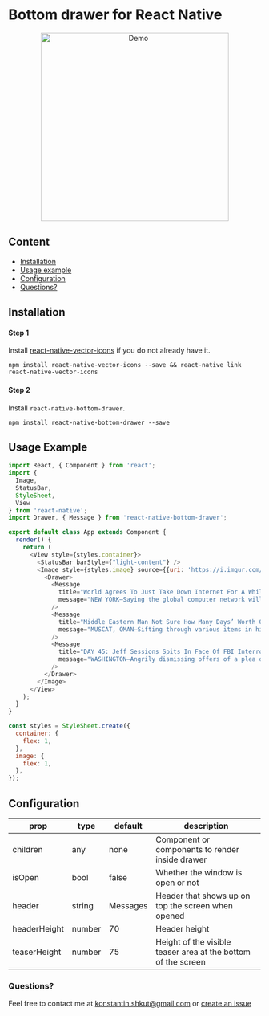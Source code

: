 # Bottom drawer for React Native

<p align="center">
  <img src="https://github.com/rationalappdev/react-native-bottom-drawer/blob/master/demo.gif" alt="Demo" width="375" />
</p>

## Content

- [Installation](#installation)
- [Usage example](#usage-example)
- [Configuration](#configuration)
- [Questions?](#questions)

## Installation

#### Step 1

Install [react-native-vector-icons](https://github.com/oblador/react-native-vector-icons#installation) if you do not already have it.

```
npm install react-native-vector-icons --save && react-native link react-native-vector-icons
```

#### Step 2

Install `react-native-bottom-drawer`.

```
npm install react-native-bottom-drawer --save
```

## Usage Example

```javascript
import React, { Component } from 'react';
import {
  Image,
  StatusBar,
  StyleSheet,
  View
} from 'react-native';
import Drawer, { Message } from 'react-native-bottom-drawer';

export default class App extends Component {
  render() {
    return (
      <View style={styles.container}>
        <StatusBar barStyle={"light-content"} />
        <Image style={styles.image} source={{uri: 'https://i.imgur.com/Ew8AIQ3.jpg'}}>
          <Drawer>
            <Message
              title="World Agrees To Just Take Down Internet For A While Until They Can Find A Good Use For It"
              message="NEW YORK—Saying the global computer network will cease to be available to users as of midnight tonight, the people of the world announced plans Wednesday to shut down the entire internet until such time as a good use for it can be found. According to the earth’s 7.5 billion inhabitants, the internet—a technology that allows every human on the face of the planet to communicate and share data with every other human—seemed like an excellent idea at first. But while limited parts of the internet were deemed beneficial and may one day be salvaged, the global populace concluded that the overwhelming majority of it is really awful, and in some cases, even dangerous."
            />
            <Message
              title="Middle Eastern Man Not Sure How Many Days’ Worth Of Airport Detention Clothes To Pack"
              message="MUSCAT, OMAN—Sifting through various items in his dresser and closet, 36-year-old Omani graduate student Raed Saleh told reporters Monday that he was not sure how many days’ worth of airport detention clothes to bring for his upcoming trip to the United States. “I definitely want to pack enough to last me the entire time I’m detained at Newark International Airport, but I also don’t want to overdo it,” said Saleh, adding that five T-shirts would likely be enough to avoid having to do laundry while he is being held for questioning by Immigration and Customs Enforcement agents..."
            />
            <Message
              title="DAY 45: Jeff Sessions Spits In Face Of FBI Interrogator Trying To Get Him To Turn On Trump"
              message="WASHINGTON—Angrily dismissing offers of a plea deal if he would agree to cooperate with an investigation into the current administration’s ties to Russia, Attorney General Jeff Sessions reportedly spit in the face of an FBI interrogator Thursday who was attempting to convince him to turn on President Trump. “If you goddamn Feds want to know whether I’ll turn rat: Here’s my answer,” said Sessions, shortly before leaning over the small wooden table separating him and his interrogator and spitting directly into the FBI official’s eyes. “I’m not gonna crack, so you G-men can threaten me with whatever the hell you want—you’re just wasting your time. I’ll fucking die before I flip, so you got the balls to kill me?”"
            />
          </Drawer>
        </Image>
      </View>
    );
  }
}

const styles = StyleSheet.create({
  container: {
    flex: 1,
  },
  image: {
    flex: 1,
  },
});
```

## Configuration

| prop | type | default | description |
| ---- | ---- | ----| ---- |
| children | any | none | Component or components to render inside drawer |
| isOpen | bool | false | Whether the window is open or not | 
| header | string | Messages | Header that shows up on top the screen when opened |
| headerHeight | number | 70 | Header height |
| teaserHeight | number | 75 | Height of the visible teaser area at the bottom of the screen |

### Questions?
Feel free to contact me at [	konstantin.shkut@gmail.com](mailto:konstantin.shkut@gmail.com) or [create an issue](https://github.com/rationalappdev/react-native-bottom-drawer/issues/new)